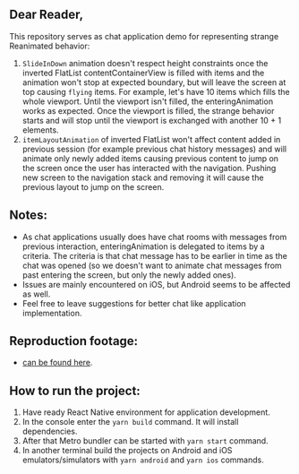 ## Dear Reader,

This repository serves as chat application demo for representing strange Reanimated behavior:

1. `SlideInDown` animation doesn't respect height constraints once the inverted FlatList contentContainerView is filled with items and the animation won't stop at expected boundary, but will leave the screen at top causing `flying` items. For example, let's have 10 items which fills the whole viewport. Until the viewport isn't filled, the enteringAnimation works as expected. Once the viewport is filled, the strange behavior starts and will stop until the viewport is exchanged with another 10 + 1 elements.
2. `itemLayoutAnimation` of inverted FlatList won't affect content added in previous session (for example previous chat history messages) and will animate only newly added items causing previous content to jump on the screen once the user has interacted with the navigation. Pushing new screen to the navigation stack and removing it will cause the previous layout to jump on the screen.

## Notes:

- As chat applications usually does have chat rooms with messages from previous interaction, enteringAnimation is delegated to items by a criteria. The criteria is that chat message has to be earlier in time as the chat was opened (so we doesn't want to animate chat messages from past entering the screen, but only the newly added ones).
- Issues are mainly encountered on iOS, but Android seems to be affected as well.
- Feel free to leave suggestions for better chat like application implementation.

## Reproduction footage:

- [can be found here](https://drive.google.com/file/d/1bV7_-_DKYQQwbjCd-pKM6ShLhULxEcqs/view?usp=share_link).

## How to run the project:

1. Have ready React Native environment for application development.
2. In the console enter the `yarn build` command. It will install dependencies.
3. After that Metro bundler can be started with `yarn start` command.
4. In another terminal build the projects on Android and iOS emulators/simulators with `yarn android` and `yarn ios` commands.
